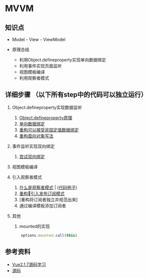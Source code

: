 MVVM
====
知识点
---
- Model - View - ViewModel

- 原理总结
    - 利用Object.defineproperty实现单向数据绑定
    - 利用事件实现页面监听
    - 视图模板编译
    - 利用观察者模式

详细步骤 （以下所有step中的代码可以独立运行）
----

1. Object.defineproperty实现数据监听
    1. [Object.defineproperty原理](ch14.md)
    1. [单向数据绑定](../src/mvvm/step1)
    1. [重构可以接受非固定值数据绑定](../src/mvvm/step2)
    1. [重构面向对象写法](../src/mvvm/step3)
1. 事件监听实现双向绑定
    1. [尝试双向绑定]()

1. 视图模板编译

1. 引入观察者模式
    1. [什么是观察者模式](ch15.md) | ([代码例子](../src/observer))
    1. [重构引入发布订阅模式](../src/mvvm/step4)
    1. [重构将订阅者独立并规范出来]
    1. 通过编译模板添加订阅者
1. 其他
    1. mounted的实现
    ```js
        options.mounted.call(this)
    ```

参考资料
----
- [Vue2.1.7源码学习](http://hcysun.me/2017/03/03/Vue源码学习)
- [源码](https://github.com/HcySunYang/vue-design)


